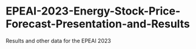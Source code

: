 # EPEAI-2023-Energy-Stock-Price-Forecast-Presentation-and-Results
Results and other data for the EPEAI 2023
